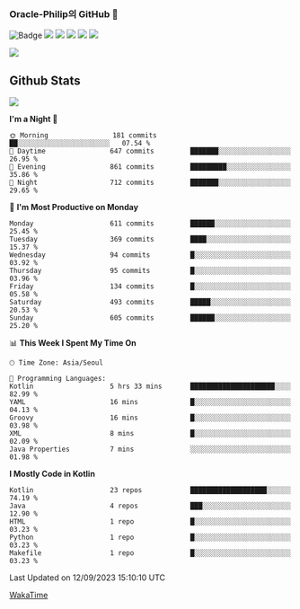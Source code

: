 ### Oracle-Philip의 GitHub 👋

![Badge](http://img.shields.io/badge/-Java-black?style=flat-square)
<img src="https://img.shields.io/badge/ -Kotlin-black?style=flat-square&logo=Kotlin&logoColor=#7F52FF"/></a>
<img src="https://img.shields.io/badge/ -Dart-black?style=flat-square&logo=Dart&logoColor=#0175C2"/></a>
<img src="https://img.shields.io/badge/ -Android-black?style=flat-square&logo=Android&logoColor=#3DDC84"/></a>
<img src="https://img.shields.io/badge/ -Flutter-black?style=flat-square&logo=Flutter&logoColor=#02569B"/></a>
<img src="https://img.shields.io/badge/ -Firebase-black?style=flat-square&logo=Firebase&logoColor=#FFCA28"/></a>

<img src="https://img.shields.io/badge/ -BLE-black?style=flat-square&logo=Bluetooth&logoColor=#0082FC"/></a>

<!--
<img src="https://img.shields.io/badge/ -STM32F103-black?style=flat-square&logo=STMicroelectronics&logoColor=#03234B"/></a>
<img src="https://img.shields.io/badge/ -Qt-black?style=flat-square&logo=Qt&logoColor=#41CD52"/></a>
-->

<!--
![Badge](http://img.shields.io/badge/-Java-black?style=flat-square)
![Badge](http://img.shields.io/badge/-Koltin-black?style=flat-square)
![Badge](http://img.shields.io/badge/-Dart-black?style=flat-square)
![Badge](http://img.shields.io/badge/-Android-black?style=flat-square)
![Badge](http://img.shields.io/badge/-Flutter-black?style=flat-square)
![Badge](http://img.shields.io/badge/-Firebase-black?style=flat-square)
-->

## Github Stats  
<div align="left"><img src="https://github-readme-stats.vercel.app/api?username=Oracle-Philip&show_icons=true&count_private=true&hide_border=true" align="center" /></div>


<!--START_SECTION:waka-->
**I'm a Night 🦉** 

```text
🌞 Morning                181 commits         ██░░░░░░░░░░░░░░░░░░░░░░░   07.54 % 
🌆 Daytime                647 commits         ███████░░░░░░░░░░░░░░░░░░   26.95 % 
🌃 Evening                861 commits         █████████░░░░░░░░░░░░░░░░   35.86 % 
🌙 Night                  712 commits         ███████░░░░░░░░░░░░░░░░░░   29.65 % 
```
📅 **I'm Most Productive on Monday** 

```text
Monday                   611 commits         ██████░░░░░░░░░░░░░░░░░░░   25.45 % 
Tuesday                  369 commits         ████░░░░░░░░░░░░░░░░░░░░░   15.37 % 
Wednesday                94 commits          █░░░░░░░░░░░░░░░░░░░░░░░░   03.92 % 
Thursday                 95 commits          █░░░░░░░░░░░░░░░░░░░░░░░░   03.96 % 
Friday                   134 commits         █░░░░░░░░░░░░░░░░░░░░░░░░   05.58 % 
Saturday                 493 commits         █████░░░░░░░░░░░░░░░░░░░░   20.53 % 
Sunday                   605 commits         ██████░░░░░░░░░░░░░░░░░░░   25.20 % 
```


📊 **This Week I Spent My Time On** 

```text
🕑︎ Time Zone: Asia/Seoul

💬 Programming Languages: 
Kotlin                   5 hrs 33 mins       █████████████████████░░░░   82.99 % 
YAML                     16 mins             █░░░░░░░░░░░░░░░░░░░░░░░░   04.13 % 
Groovy                   16 mins             █░░░░░░░░░░░░░░░░░░░░░░░░   03.98 % 
XML                      8 mins              █░░░░░░░░░░░░░░░░░░░░░░░░   02.09 % 
Java Properties          7 mins              ░░░░░░░░░░░░░░░░░░░░░░░░░   01.98 % 
```

**I Mostly Code in Kotlin** 

```text
Kotlin                   23 repos            ███████████████████░░░░░░   74.19 % 
Java                     4 repos             ███░░░░░░░░░░░░░░░░░░░░░░   12.90 % 
HTML                     1 repo              █░░░░░░░░░░░░░░░░░░░░░░░░   03.23 % 
Python                   1 repo              █░░░░░░░░░░░░░░░░░░░░░░░░   03.23 % 
Makefile                 1 repo              █░░░░░░░░░░░░░░░░░░░░░░░░   03.23 % 
```




 Last Updated on 12/09/2023 15:10:10 UTC
<!--END_SECTION:waka-->


<!--
**Oracle-Philip/Oracle-Philip** is a ✨ _special_ ✨ repository because its `README.md` (this file) appears on your GitHub profile.

Here are some ideas to get you started:

- 🔭 I’m currently working on ...
- 🌱 I’m currently learning ...
- 👯 I’m looking to collaborate on ...
- 🤔 I’m looking for help with ...
- 💬 Ask me about ...
- 📫 How to reach me: ...
- 😄 Pronouns: ...
- ⚡ Fun fact: ...
-->


[WakaTime](https://wakatime.com/dashboard)
